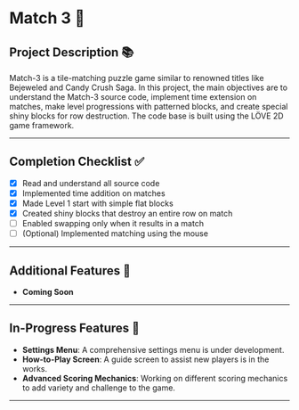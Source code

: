 # Match 3 💎

## Project Description 📚
Match-3 is a tile-matching puzzle game similar to renowned titles like Bejeweled and Candy Crush Saga. In this project, the main objectives are to understand the Match-3 source code, implement time extension on matches, make level progressions with patterned blocks, and create special shiny blocks for row destruction. The code base is built using the LÖVE 2D game framework.

---

## Completion Checklist ✅
- [x] Read and understand all source code
- [x] Implemented time addition on matches
- [x] Made Level 1 start with simple flat blocks
- [x] Created shiny blocks that destroy an entire row on match
- [ ] Enabled swapping only when it results in a match
- [ ] (Optional) Implemented matching using the mouse

---

## Additional Features 🌟
- **Coming Soon**

---

## In-Progress Features 🚧
- **Settings Menu**: A comprehensive settings menu is under development.
- **How-to-Play Screen**: A guide screen to assist new players is in the works.
- **Advanced Scoring Mechanics**: Working on different scoring mechanics to add variety and challenge to the game.

---